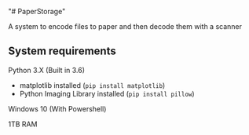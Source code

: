 "# PaperStorage"

A system to encode files to paper and then decode them with a scanner
## System requirements
Python 3.X (Built in 3.6)
 - matplotlib installed (`pip install matplotlib`)
 - Python Imaging Library installed (`pip install pillow`)

Windows 10 (With Powershell)

1TB RAM
